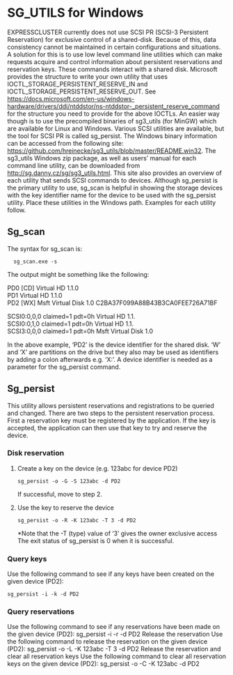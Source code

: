 # SG_UTILS for Windows
EXPRESSCLUSTER currently does not use SCSI PR (SCSI-3 Persistent Reservation) for exclusive control of a shared-disk. Because of this, data consistency cannot be maintained in certain configurations and situations. A solution for this is to use low level command line utilities which can make requests acquire and control information about persistent reservations and reservation keys. These commands interact with a shared disk. Microsoft provides the structure to write your own utility that uses IOCTL_STORAGE_PERSISTENT_RESERVE_IN and IOCTL_STORAGE_PERSISTENT_RESERVE_OUT. See https://docs.microsoft.com/en-us/windows-hardware/drivers/ddi/ntddstor/ns-ntddstor-_persistent_reserve_command for the structure you need to provide for the above IOCTLs. An easier way though is to use the precompiled binaries of sg3_utils (for MinGW) which are available for Linux and Windows. Various SCSI utilities are available, but the tool for SCSI PR is called sg_persist. The Windows binary information can be accessed from the following site: https://github.com/hreinecke/sg3_utils/blob/master/README.win32. The sg3_utils Windows zip package, as well as users’ manual for each command line utility, can be downloaded from http://sg.danny.cz/sg/sg3_utils.html. This site also provides an overview of each utility that sends SCSI commands to devices. Although sg_persist is the primary utility to use, sg_scan is helpful in showing the storage devices with the key identifier name for the device to be used with the sg_persist utility. Place these utilities in the Windows path. Examples for each utility follow.    

## Sg_scan
The syntax for sg_scan is:    

      sg_scan.exe -s    
      
The output might be something like the following:    
    
PD0     [CD]    Virtual HD  1.1.0    
PD1             Virtual HD  1.1.0    
PD2     [WX]    Msft      Virtual Disk      1.0   C2BA37F099A88B43B3CA0FEE726A71BF    
    
SCSI0:0,0,0    claimed=1 pdt=0h          Virtual   HD  1.1.    
SCSI0:0,1,0    claimed=1 pdt=0h          Virtual   HD  1.1.    
SCSI3:0,0,0    claimed=1 pdt=0h          Msft      Virtual Disk      1.0    

In the above example, ‘PD2’ is the device identifier for the shared disk. ‘W’ and ‘X’ are partitions on the drive but they also may be used as identifiers by adding a colon afterwards e.g. ‘X:’. A device identifier is needed as a parameter for the sg_persist command. 

## Sg_persist
This utility allows persistent reservations and registrations to be queried and changed. There are two steps to the persistent reservation process. First a reservation key must be registered by the application.  If the key is accepted, the application can then use that key to try and reserve the device.
### Disk reservation
1. Create a key on the device (e.g. 123abc for device PD2)    

       sg_persist -o -G -S 123abc -d PD2    
       
    If successful, move to step 2.
2. Use the key to reserve the device    

       sg_persist -o -R -K 123abc -T 3 -d PD2    
   \*Note that the -T (type) value of ‘3’ gives the owner exclusive access    
    The exit status of sg_persist is 0 when it is successful.
### Query keys
Use the following command to see if any keys have been created on the given device (PD2):    

	sg_persist -i -k -d PD2    
	
### Query reservations
Use the following command to see if any reservations have been made on the given device (PD2): 
	sg_persist -i -r -d PD2
Release the reservation
Use the following command to release the reservation on the given device (PD2):
	sg_persist -o -L -K 123abc -T 3 -d PD2
Release the reservation and clear all reservation keys
Use the following command to clear all reservation keys on the given device (PD2):
	sg_persist -o -C -K 123abc -d PD2

